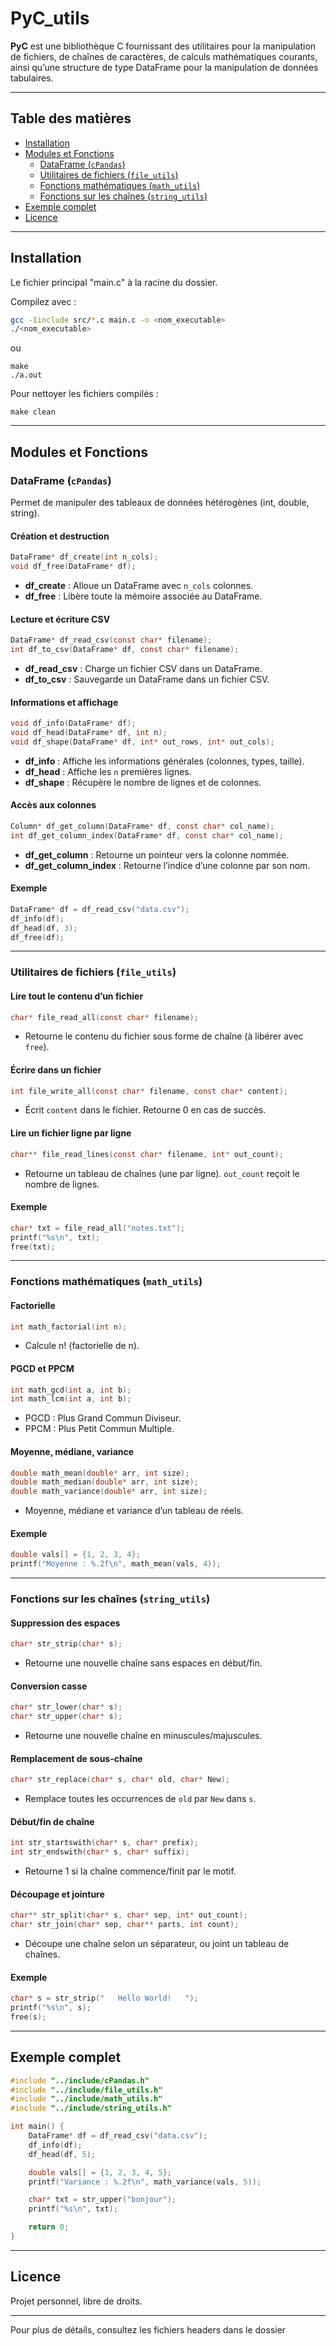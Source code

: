 # PyC_utils

**PyC** est une bibliothèque C fournissant des utilitaires pour la manipulation de fichiers, de chaînes de caractères, de calculs mathématiques courants, ainsi qu’une structure de type DataFrame pour la manipulation de données tabulaires.

---

## Table des matières

- [Installation](#installation)
- [Modules et Fonctions](#modules-et-fonctions)
  - [DataFrame (`cPandas`)](#dataframe-cpandas)
  - [Utilitaires de fichiers (`file_utils`)](#utilitaires-de-fichiers-file_utils)
  - [Fonctions mathématiques (`math_utils`)](#fonctions-mathématiques-math_utils)
  - [Fonctions sur les chaînes (`string_utils`)](#fonctions-sur-les-chaînes-string_utils)
- [Exemple complet](#exemple-complet)
- [Licence](#licence)

---

## Installation

Le fichier principal "main.c" à la racine du dossier.

Compilez avec :

```sh
gcc -Iinclude src/*.c main.c -o <nom_executable>
./<nom_executable>
```

ou

```
make
./a.out
```


Pour nettoyer les fichiers compilés :

```
make clean
```

---

## Modules et Fonctions

### DataFrame (`cPandas`)

Permet de manipuler des tableaux de données hétérogènes (int, double, string).

#### Création et destruction

```c
DataFrame* df_create(int n_cols);
void df_free(DataFrame* df);
```

- **df_create** : Alloue un DataFrame avec `n_cols` colonnes.
- **df_free** : Libère toute la mémoire associée au DataFrame.

#### Lecture et écriture CSV

```c
DataFrame* df_read_csv(const char* filename);
int df_to_csv(DataFrame* df, const char* filename);
```

- **df_read_csv** : Charge un fichier CSV dans un DataFrame.
- **df_to_csv** : Sauvegarde un DataFrame dans un fichier CSV.

#### Informations et affichage

```c
void df_info(DataFrame* df);
void df_head(DataFrame* df, int n);
void df_shape(DataFrame* df, int* out_rows, int* out_cols);
```

- **df_info** : Affiche les informations générales (colonnes, types, taille).
- **df_head** : Affiche les `n` premières lignes.
- **df_shape** : Récupère le nombre de lignes et de colonnes.

#### Accès aux colonnes

```c
Column* df_get_column(DataFrame* df, const char* col_name);
int df_get_column_index(DataFrame* df, const char* col_name);
```

- **df_get_column** : Retourne un pointeur vers la colonne nommée.
- **df_get_column_index** : Retourne l’indice d’une colonne par son nom.

#### Exemple

```c
DataFrame* df = df_read_csv("data.csv");
df_info(df);
df_head(df, 3);
df_free(df);
```

---

### Utilitaires de fichiers (`file_utils`)

#### Lire tout le contenu d’un fichier

```c
char* file_read_all(const char* filename);
```

- Retourne le contenu du fichier sous forme de chaîne (à libérer avec `free`).

#### Écrire dans un fichier

```c
int file_write_all(const char* filename, const char* content);
```

- Écrit `content` dans le fichier. Retourne 0 en cas de succès.

#### Lire un fichier ligne par ligne

```c
char** file_read_lines(const char* filename, int* out_count);
```

- Retourne un tableau de chaînes (une par ligne). `out_count` reçoit le nombre de lignes.

#### Exemple

```c
char* txt = file_read_all("notes.txt");
printf("%s\n", txt);
free(txt);
```

---

### Fonctions mathématiques (`math_utils`)

#### Factorielle

```c
int math_factorial(int n);
```

- Calcule n! (factorielle de n).

#### PGCD et PPCM

```c
int math_gcd(int a, int b);
int math_lcm(int a, int b);
```

- PGCD : Plus Grand Commun Diviseur.
- PPCM : Plus Petit Commun Multiple.

#### Moyenne, médiane, variance

```c
double math_mean(double* arr, int size);
double math_median(double* arr, int size);
double math_variance(double* arr, int size);
```

- Moyenne, médiane et variance d’un tableau de réels.

#### Exemple

```c
double vals[] = {1, 2, 3, 4};
printf("Moyenne : %.2f\n", math_mean(vals, 4));
```

---

### Fonctions sur les chaînes (`string_utils`)

#### Suppression des espaces

```c
char* str_strip(char* s);
```

- Retourne une nouvelle chaîne sans espaces en début/fin.

#### Conversion casse

```c
char* str_lower(char* s);
char* str_upper(char* s);
```

- Retourne une nouvelle chaîne en minuscules/majuscules.

#### Remplacement de sous-chaîne

```c
char* str_replace(char* s, char* old, char* New);
```

- Remplace toutes les occurrences de `old` par `New` dans `s`.

#### Début/fin de chaîne

```c
int str_startswith(char* s, char* prefix);
int str_endswith(char* s, char* suffix);
```

- Retourne 1 si la chaîne commence/finit par le motif.

#### Découpage et jointure

```c
char** str_split(char* s, char* sep, int* out_count);
char* str_join(char* sep, char** parts, int count);
```

- Découpe une chaîne selon un séparateur, ou joint un tableau de chaînes.

#### Exemple

```c
char* s = str_strip("   Hello World!   ");
printf("%s\n", s);
free(s);
```

---

## Exemple complet

```c
#include "../include/cPandas.h"
#include "../include/file_utils.h"
#include "../include/math_utils.h"
#include "../include/string_utils.h"

int main() {
    DataFrame* df = df_read_csv("data.csv");
    df_info(df);
    df_head(df, 5);

    double vals[] = {1, 2, 3, 4, 5};
    printf("Variance : %.2f\n", math_variance(vals, 5));

    char* txt = str_upper("bonjour");
    printf("%s\n", txt);

    return 0;
}
```

---

## Licence

Projet personnel, libre de droits.

---

Pour plus de détails, consultez les fichiers headers dans le dossier

